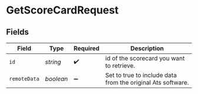 # GetScoreCardRequest


## Fields

| Field                                                       | Type                                                        | Required                                                    | Description                                                 |
| ----------------------------------------------------------- | ----------------------------------------------------------- | ----------------------------------------------------------- | ----------------------------------------------------------- |
| `id`                                                        | *string*                                                    | :heavy_check_mark:                                          | id of the scorecard you want to retrieve.                   |
| `remoteData`                                                | *boolean*                                                   | :heavy_minus_sign:                                          | Set to true to include data from the original Ats software. |